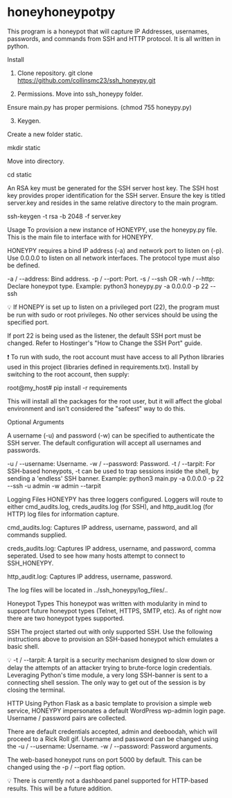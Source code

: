 # honeyhoneypotpy

This program is a honeypot that will capture IP Addresses, usernames, passwords, and commands from SSH and HTTP protocol. It is all written in python.

Install
1) Clone repository. git clone https://github.com/collinsmc23/ssh_honeypy.git

2) Permissions. Move into ssh_honeypy folder.

Ensure main.py has proper permisions. (chmod 755 honeypy.py)

3) Keygen.

Create a new folder static.

mkdir static

Move into directory.

cd static

An RSA key must be generated for the SSH server host key. The SSH host key provides proper identification for the SSH server. Ensure the key is titled server.key and resides in the same relative directory to the main program.

ssh-keygen -t rsa -b 2048 -f server.key

Usage
To provision a new instance of HONEYPY, use the honeypy.py file. This is the main file to interface with for HONEYPY.

HONEYPY requires a bind IP address (-a) and network port to listen on (-p). Use 0.0.0.0 to listen on all network interfaces. The protocol type must also be defined.

-a / --address: Bind address.
-p / --port: Port.
-s / --ssh OR -wh / --http: Declare honeypot type.
Example: python3 honeypy.py -a 0.0.0.0 -p 22 --ssh

💡 If HONEPY is set up to listen on a privileged port (22), the program must be run with sudo or root privileges. No other services should be using the specified port.

If port 22 is being used as the listener, the default SSH port must be changed. Refer to Hostinger's "How to Change the SSH Port" guide.

❗ To run with sudo, the root account must have access to all Python libraries used in this project (libraries defined in requirements.txt). Install by switching to the root account, then supply:

root@my_host# pip install -r requirements

This will install all the packages for the root user, but it will affect the global environment and isn't considered the "safeest" way to do this.

Optional Arguments

A username (-u) and password (-w) can be specified to authenticate the SSH server. The default configuration will accept all usernames and passwords.

-u / --username: Username.
-w / --password: Password.
-t / --tarpit: For SSH-based honeypots, -t can be used to trap sessions inside the shell, by sending a 'endless' SSH banner.
Example: python3 main.py -a 0.0.0.0 -p 22 --ssh -u admin -w admin --tarpit

Logging Files
HONEYPY has three loggers configured. Loggers will route to either cmd_audits.log, creds_audits.log (for SSH), and http_audit.log (for HTTP) log files for information capture.

cmd_audits.log: Captures IP address, username, password, and all commands supplied.

creds_audits.log: Captures IP address, username, and password, comma seperated. Used to see how many hosts attempt to connect to SSH_HONEYPY.

http_audit.log: Captures IP address, username, password.

The log files will be located in ../ssh_honeypy/log_files/..

Honeypot Types
This honeypot was written with modularity in mind to support future honeypot types (Telnet, HTTPS, SMTP, etc). As of right now there are two honeypot types supported.

SSH
The project started out with only supported SSH. Use the following instructions above to provision an SSH-based honeypot which emulates a basic shell.

💡 -t / --tarpit: A tarpit is a security mechanism designed to slow down or delay the attempts of an attacker trying to brute-force login credentials. Leveraging Python's time module, a very long SSH-banner is sent to a connecting shell session. The only way to get out of the session is by closing the terminal.

HTTP
Using Python Flask as a basic template to provision a simple web service, HONEYPY impersonates a default WordPress wp-admin login page. Username / password pairs are collected.

There are default credentials accepted, admin and deeboodah, which will proceed to a Rick Roll gif. Username and password can be changed using the -u / --username: Username. -w / --password: Password arguments.

The web-based honeypot runs on port 5000 by default. This can be changed using the -p / --port flag option.

💡 There is currently not a dashboard panel supported for HTTP-based results. This will be a future addition.
